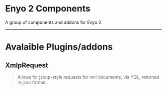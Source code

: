 Enyo 2 Components
=========
A group of components and addons for Enyo 2

----
Avalaible Plugins/addons
========================
XmlpRequest
--------
> Allows for jsonp-style requests for xml documents, via YQL, returned in json format.
